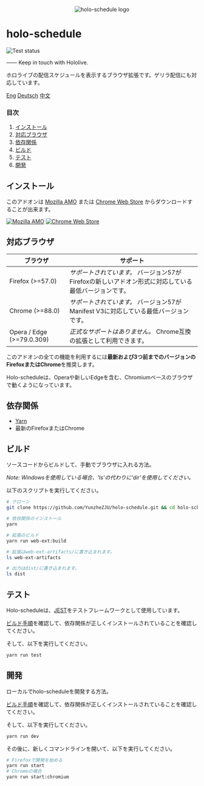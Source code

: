 <p align="center"><img src="/src/icons/icon@128.png" alt="holo-schedule logo"></p>

# holo-schedule

![Test status](https://github.com/YunzheZJU/holo-schedule/workflows/Test/badge.svg)

—— Keep in touch with Hololive.

ホロライブの配信スケジュールを表示するブラウザ拡張です。ゲリラ配信にも対応しています。

[Eng](/README.md) [Deutsch](/docs/README.de.md) [中文](/docs/README.zh_CN.md)

### 目次

1. [インストール](#インストール)
1. [対応ブラウザ](#対応ブラウザ)
1. [依存関係](#依存関係)
1. [ビルド](#ビルド)
1. [テスト](#テスト)
1. [開発](#開発)

## インストール

このアドオンは
[Mozilla AMO](https://addons.mozilla.org/firefox/addon/holo-schedule/)
または
[Chrome Web Store](https://chrome.google.com/webstore/detail/holoschedule/fjicegllhddldnnkgfefblholeegpcad)
からダウンロードすることが出来ます。

[![Mozilla AMO](/docs/get-the-add-on.png)](https://addons.mozilla.org/firefox/addon/holo-schedule/)
[![Chrome Web Store](/docs/available-in-the-chrome-web-store.png)](https://chrome.google.com/webstore/detail/holoschedule/fjicegllhddldnnkgfefblholeegpcad)

## 対応ブラウザ

| ブラウザ                      | サポート                                                     |
|---------------------------|----------------------------------------------------------|
| Firefox (>=57.0)          | *サポートされています。* バージョン57がFirefoxの新しいアドオン形式に対応している最低バージョンです。 |
| Chrome (>=88.0)           | *サポートされています。* バージョン57がManifest V3に対応している最低バージョンです。       |
| Opera / Edge (>=79.0.309) | *正式なサポートはありません。* Chrome互換の拡張として利用できます。                   |

このアドオンの全ての機能を利用するには**最新および3つ前までのバージョンのFirefoxまたはChrome**を推奨します。

Holo-scheduleは、Operaや新しいEdgeを含む、Chromiumベースのブラウザで動くようになっています。

## 依存関係

* [Yarn](https://classic.yarnpkg.com/en/docs/install)
* 最新のFirefoxまたはChrome

## ビルド

ソースコードからビルドして、手動でブラウザに入れる方法。

*Note: Windowsを使用している場合、'ls'の代わりに'dir'を使用してください。*

以下のスクリプトを実行してください。

```bash
# クローン
git clone https://github.com/YunzheZJU/holo-schedule.git && cd holo-schedule

# 依存関係のインストール
yarn

# 拡張のビルド
yarn run web-ext:build

# 拡張はweb-ext-artifacts/に書き込まれます。
ls web-ext-artifacts

# 出力はdist/に書き込まれます。
ls dist
```

## テスト

Holo-scheduleは、[JEST](https://jestjs.io/)をテストフレームワークとして使用しています。

[ビルド手順](#ビルド)を確認して、依存関係が正しくインストールされていることを確認してください。

そして、以下を実行してください。

```bash
yarn run test
```

## 開発

ローカルでholo-scheduleを開発する方法。

[ビルド手順](#ビルド)を確認して、依存関係が正しくインストールされていることを確認してください。

そして、以下を実行してください。

```bash
yarn run dev
```

その後に、新しくコマンドラインを開いて、以下を実行してください。

```bash
# Firefoxで開発を始める
yarn run start
# Chromeの場合
yarn run start:chromium
```
